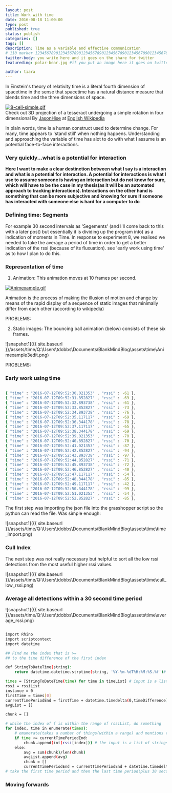 ```yaml
---
layout: post
title: Work with time
date: 2016-08-18 11:00:00
type: post
published: true
status: publish
categories: []
tags: []
description: Time as a variable and effective communication
# 110 marker 1234567890123456789012345678901234567890123456789012345678901234567890123456789012345678901234567890123456789
twitter-body: you write here and it goes on the share for twitter
featuredimg: polar-bear.jpg #if you put an image here it goes on twitter too

author: tiara
---
```


In Einstein's theory of relativity time is a literal fourth dimension of spacetime in the sense that spacetime has a natural distance measure that blends time and the three dimensions of space. 

<p><a href="https://commons.wikimedia.org/wiki/File:8-cell-simple.gif#/media/File:8-cell-simple.gif"><img src="https://upload.wikimedia.org/wikipedia/commons/5/55/8-cell-simple.gif" alt="8-cell-simple.gif"></a><br> Check out 3D projection of a tesseract undergoing a simple rotation in four dimensional By <a href="https://en.wikipedia.org/wiki/User:JasonHise" class="extiw" title="wikipedia:User:JasonHise">JasonHise</a> at <a href="https://en.wikipedia.org/wiki/" class="extiw" title="wikipedia:">English Wikipedia</a></p>

In plain words, time is a human construct used to determine change. For many, time appears to 'stand still' when nothing happens. Understanding and approaching the variable of time has alot to do with what I assume is an potential face-to-face interactions. 

### Very quickly...what is a potential for interaction 

<b> Here I want to make a clear destinction between what I say is a interaction and what is a potential for interaction. A potential for interactions is what I use to assume someone is having an interaction but do not know for sure, which will have to be the case in my thesis(as it will be an automated approach to tracking interactions). Interactions on the other hand is something that can be more subjective and knowing for sure if someone has interacted with someone else is hard for a computer to do</b>


### Defining time: Segments

For example 30 second intervals as 'Segements' (and I'll come back to this with a later post) but essentially it is dividing up the program into) as a indication of moments in Time. In response to experiment 8, we realised we needed to take the average a period of time in order to get a better indication of the rssi (because of its fluxuation). see 'early work using time' as to how I plan to do this. 

### Representation of time 

1. Animation: This animation moves at 10 frames per second.

<p><a href="https://commons.wikimedia.org/wiki/File:Animexample.gif#/media/File:Animexample.gif"><img src="https://upload.wikimedia.org/wikipedia/commons/a/a4/Animexample.gif" alt="Animexample.gif"></a></p>

Animation is the process of making the illusion of motion and change by means of the rapid display of a sequence of static images that minimally differ from each other (according to wikipedia) 

PROBLEMS: 

2. Static images: The bouncing ball animation (below) consists of these six frames.

![snapshot1]({{ site.baseurl }}/assets/time/Q:\Users\tdobbs\Documents\BlankMindBlog\assets\time\Animexample3edit.png)

PROBLEMS: 

### Early work using time

~~~ bash 

{ "time" : "2016-07-12T09:52:30.021353" , "rssi" : -61 },
{ "time" : "2016-07-12T09:52:31.852827" , "rssi" : -69 },
{ "time" : "2016-07-12T09:52:32.893738" , "rssi" : -61 },
{ "time" : "2016-07-12T09:52:33.852827" , "rssi" : -73 },
{ "time" : "2016-07-12T09:52:34.893738" , "rssi" : -76 },
{ "time" : "2016-07-12T09:52:35.117117" , "rssi" : -69 },
{ "time" : "2016-07-12T09:52:36.344178" , "rssi" : -78 },
{ "time" : "2016-07-12T09:52:37.117117" , "rssi" : -65 },
{ "time" : "2016-07-12T09:52:38.344178" , "rssi" : -69 },
{ "time" : "2016-07-12T09:52:39.021353" , "rssi" : -70 },
{ "time" : "2016-07-12T09:52:40.852827" , "rssi" : -70 },
{ "time" : "2016-07-12T09:52:41.021353" , "rssi" : -87 },
{ "time" : "2016-07-12T09:52:42.852827" , "rssi" : -94 },
{ "time" : "2016-07-12T09:52:43.893738" , "rssi" : -97 },
{ "time" : "2016-07-12T09:52:44.852827" , "rssi" : -71 },
{ "time" : "2016-07-12T09:52:45.893738" , "rssi" : -72 },
{ "time" : "2016-07-12T09:52:46.852827" , "rssi" : -40 },
{ "time" : "2016-07-12T09:52:47.117117" , "rssi" : -54 },
{ "time" : "2016-07-12T09:52:48.344178" , "rssi" : -85 },
{ "time" : "2016-07-12T09:52:49.117117" , "rssi" : -42 },
{ "time" : "2016-07-12T09:52:50.344178" , "rssi" : -99 },
{ "time" : "2016-07-12T09:52:51.021353" , "rssi" : -54 },
{ "time" : "2016-07-12T09:52:52.852827" , "rssi" : -85 },

~~~


The first step was importing the json file into the grasshopper script so the python can read the file. Was simple enough:

![snapshot1]({{ site.baseurl }}/assets/time/Q:\Users\tdobbs\Documents\BlankMindBlog\assets\time\time_import.png)


### Cull Index 

The next step was not really necessary but helpful to sort all the low rssi detections from the most useful higher rssi values. 

![snapshot1]({{ site.baseurl }}/assets/time/Q:\Users\tdobbs\Documents\BlankMindBlog\assets\time\cull_low_rssi.png) 


### Average all detections within a 30 second time period 

![snapshot1]({{ site.baseurl }}/assets/time/Q:\Users\tdobbs\Documents\BlankMindBlog\assets\time\average_rssi.png) 


~~~ Bash

import Rhino
import scriptcontext
import datetime

## Find me the index that is >=
## to the time difference of the first index

def StringToDateTime(string):
    return datetime.datetime.strptime(string, '%Y-%m-%dT%H:%M:%S.%f')# the GH needs the formatting for the new datetime

times = [StringToDateTime(time) for time in timeList] # input is a list of strings (for whatever reason) so convert them to a datetime
rssi = rssiList
instance = 0
firstTime = times[0]
currentTimePeriodEnd = firstTime + datetime.timedelta(0,timeDifference)
avgList = []

chunk = []

# while the index of f is within the range of rssiList, do something
for index, time in enumerate(times):
    # emumerate(takes a number of things(within a range) and mentions them one by one. This was used to gather all detections within a time period which is then sent to be averaged. 
    if time <= currentTimePeriodEnd:
        chunk.append(int(rssi[index])) # the input is a list of strings for what ever reason so convert to int.
    else:
        avg = sum(chunk)/len(chunk)
        avgList.append(avg)
        chunk = []
        currentTimePeriodEnd = currentTimePeriodEnd + datetime.timedelta(0,timeDifference)
# take the first time period and then the last time period(plus 30 seconds) and then average all the detections within that time period. 


~~~

### Moving forwards 




